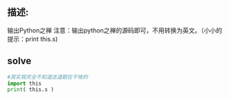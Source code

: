 ## 描述:

输出Python之禅
注意：输出python之禅的源码即可，不用转换为英文。（小小的提示：print this.s)

## solve
```Python
#其实我完全不知道这道题在干啥的
import this
print( this.s )
```